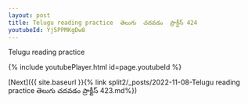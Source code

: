 ```yaml
---
layout: post
title: Telugu reading practice  తెలుగు  చదవడం  ప్రాక్టీస్ 424
youtubeId: Yj5PPMKgDw8
---
```

 
 
Telugu reading practice
 
 
 
 
 


{% include youtubePlayer.html id=page.youtubeId %}
 
[Next]({{ site.baseurl }}{% link  split2/_posts/2022-11-08-Telugu reading practice  తెలుగు  చదవడం  ప్రాక్టీస్ 423.md%})
 
